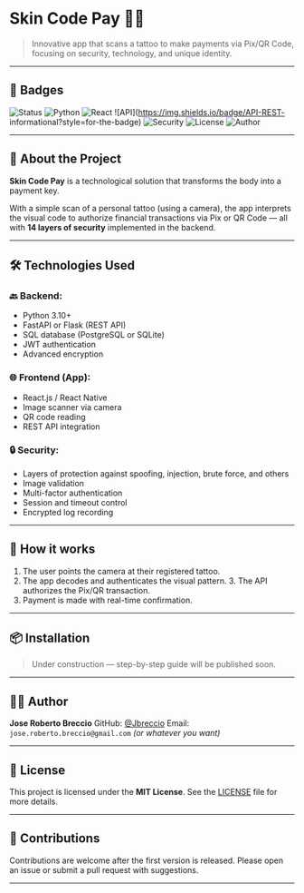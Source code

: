 # Skin Code Pay 🔐💸

> Innovative app that scans a tattoo to make payments via Pix/QR Code, focusing on security, technology, and unique identity.

---

## 🔰 Badges

![Status](https://img.shields.io/badge/Status-Em%20Construção-orange?style=for-the-badge)
![Python](https://img.shields.io/badge/Back-End-Python-blue?style=for-the-badge&logo=python)
![React](https://img.shields.io/badge/Front-End-React-blue?style=for-the-badge&logo=react)
![API](https://img.shields.io/badge/API-REST- informational?style=for-the-badge)
![Security](https://img.shields.io/badge/Security-14%20Camadas-critical?style=for-the-badge)
![License](https://img.shields.io/github/license/Jbreccio/SkinCodePay?style=for-the-badge)
![Author](https://img.shields.io/badge/Autor-Jose%20Roberto%20Breccio-success?style=for-the-badge)

---

## 🧠 About the Project

**Skin Code Pay** is a technological solution that transforms the body into a payment key.

With a simple scan of a personal tattoo (using a camera), the app interprets the visual code to authorize financial transactions via Pix or QR Code — all with **14 layers of security** implemented in the backend.

---

## 🛠️ Technologies Used

### 🔙 Backend:
- Python 3.10+
- FastAPI or Flask (REST API)
- SQL database (PostgreSQL or SQLite)
- JWT authentication
- Advanced encryption

### 🌐 Frontend (App):
- React.js / React Native
- Image scanner via camera
- QR code reading
- REST API integration

### 🔒 Security:
- Layers of protection against spoofing, injection, brute force, and others
- Image validation
- Multi-factor authentication
- Session and timeout control
- Encrypted log recording

---

## 📸 How it works

1. The user points the camera at their registered tattoo.
2. The app decodes and authenticates the visual pattern. 3. The API authorizes the Pix/QR transaction.
4. Payment is made with real-time confirmation.

---
## 📦 Installation

> Under construction — step-by-step guide will be published soon.

---

## 🧑‍💻 Author

**Jose Roberto Breccio**
GitHub: [@Jbreccio](https://github.com/Jbreccio)
Email: `jose.roberto.breccio@gmail.com` *(or whatever you want)*

---

## 📜 License

This project is licensed under the **MIT License**. See the [LICENSE](./LICENSE) file for more details.

---

## 🌟 Contributions

Contributions are welcome after the first version is released. Please open an issue or submit a pull request with suggestions.

---
